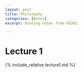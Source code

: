 ```yaml
---
layout: post
title: Philosophy
categories: [Notes]
excerpt: Running notes from HS301.

---
```


<script type="text/javascript" async src="https://cdnjs.cloudflare.com/ajax/libs/mathjax/2.7.5/latest.js?config=TeX-MML-AM_CHTML" async></script>

# Lecture 1

{% include_relative lecture1.md %}
